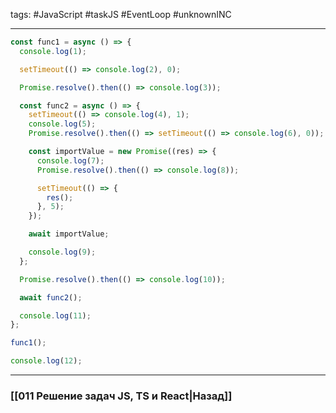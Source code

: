 tags: #JavaScript #taskJS #EventLoop #unknownINC 
___

```jsx
const func1 = async () => {
  console.log(1);

  setTimeout(() => console.log(2), 0);

  Promise.resolve().then(() => console.log(3));

  const func2 = async () => {
    setTimeout(() => console.log(4), 1);
    console.log(5);
    Promise.resolve().then(() => setTimeout(() => console.log(6), 0));

    const importValue = new Promise((res) => {
      console.log(7);
      Promise.resolve().then(() => console.log(8));

      setTimeout(() => {
        res();
      }, 5);
    });

    await importValue;

    console.log(9);
  };

  Promise.resolve().then(() => console.log(10));

  await func2();

  console.log(11);
};

func1();

console.log(12);
```

___
### [[011 Решение задач JS, TS и React|Назад]]